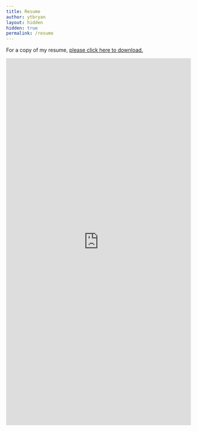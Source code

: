 ```yaml
---
title: Resume
author: ytbryan
layout: hidden
hidden: true
permalink: /resume
---
```


For a copy of my resume, [please click here to download.][1]

<!-- Bryan started working at McDonald when he is 14 serving customers. He has over 8 years of experience working on data-driven software projects.

He founded a small software company in 2012 to create custom software for small and medium enterprise and consumers market.

He has consulted at A*STAR, Changi Airport Group, Smartbear Sweden, Mobile Sorcery, NUS Enterprise, SPRING Singapore. -->

<iframe class="container" src="http://bit.ly/bryan_resume" width="100%" height="1000" scrolling="yes" class="iframe-class" frameborder="0"></iframe>


 [1]: http://bit.ly/bryan_resume
